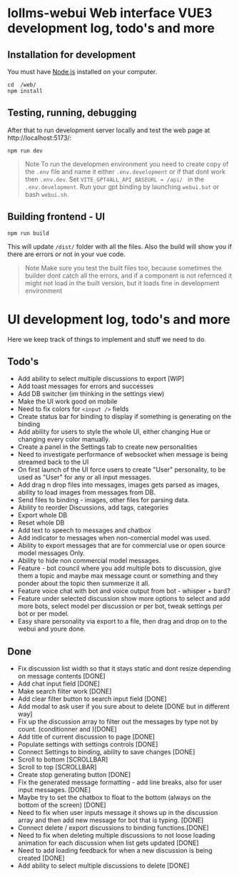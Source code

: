 # lollms-webui Web interface VUE3 development log, todo's and more

## Installation for development

You must have [Node.js](https://nodejs.org/en) installed on your computer. 

```
cd  /web/
npm install
```
## Testing, running, debugging

After that to run development server locally and test the web page at http://localhost:5173/:

```
npm run dev
```

> Note
> To run the developmen environment you need to create copy of the `.env` file and name it either `.env.development` or if that dont work then `.env.dev`. Set `VITE_GPT4ALL_API_BASEURL = /api/ ` in the `.env.development`. 
> Run your gpt binding by launching `webui.bat` or bash `webui.sh`.

## Building frontend - UI

```
npm run build
```

This will update `/dist/` folder with all the files. Also the build will show you if there are errors or not in your vue code.

> Note
> Make sure you test the built files too, because sometimes the builder dont catch all the errors, and if a component is not refernced it might not load in the built version, but it loads fine in development environment

# UI development log, todo's and more

Here we keep track of things to implement and stuff we need to do.
## Todo's

- Add ability to select multiple discussions to export [WIP]
- Add toast messages for errors and successes
- Add DB switcher (im thinking in the settings view)
- Make the UI work good on mobile
- Need to fix colors for `<input />` fields
- Create status bar for binding to display if something is generating on the binding
- Add ability for users to style the whole UI, either changing Hue or changing every color manually.
- Create a panel in the Settings tab to create new personalities
- Need to investigate performance of websocket when message is being streamed back to the UI
- On first launch of the UI force users to create "User" personality, to be used as "User" for any or all input messages.
- Add drag n drop files into messages, images gets parsed as images, ability to load images from messages from DB.
- Send files to binding - images, other files for parsing data.
- Ability to reorder Discussions, add tags, categories
- Export whole DB
- Reset whole DB
- Add text to speech to messages and chatbox
- Add indicator to messages when non-comercial model was used. 
- Ability to export messages that are for commercial use or open source model messages Only.
- Ability to hide non commercial model messages.
- Feature - bot council where you add multiple bots to discussion, give them a topic and maybe max message count or something and they ponder about the topic then summerize it all.
- Feature voice chat with bot and voice output from bot - whisper + bard?
- Feature under selected discussion show more options to select and add more bots, select model per discussion or per bot, tweak settings per bot or per model.
- Easy share personality via export to a file, then drag and drop on to the webui and youre done.

## Done

- Fix discussion list width so that it stays static and dont resize depending on message contents [DONE]
- Add chat input field [DONE]
- Make search filter work [DONE]
- Add clear filter button to search input field [DONE]
- Add modal to ask user if you sure about to delete [DONE but in different way]
- Fix up the discussion array to filter out the messages by type not by count. (conditionner and )[DONE]
- Add title of current discussion to page [DONE]
- Populate settings with settings controls [DONE]
- Connect Settings to binding, ability to save changes [DONE]
- Scroll to bottom [SCROLLBAR]
- Scroll to top [SCROLLBAR]
- Create stop generating button [DONE]
- Fix the generated message formatting - add line breaks, also for user input messages. [DONE]
- Maybe try to set the chatbox to float to the bottom (always on the bottom of the screen) [DONE]
- Need to fix when user inputs message it shows up in the discussion array and then add new message for bot that is typing. [DONE]
- Connect delete / export discussions to binding functions.[DONE]
- Need to fix when deleting multiple discussions to not loose loading animation for each discussion when list gets updated [DONE]
- Need to add loading feedback for when a new discussion is being created [DONE]
- Add ability to select multiple discussions to delete [DONE]